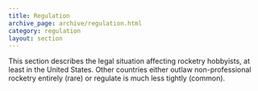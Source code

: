 ```yaml
---
title: Regulation
archive_page: archive/regulation.html
category: regulation
layout: section
---
```

This section describes the legal situation affecting rocketry hobbyists, at least in the United States. Other countries either outlaw non-professional rocketry entirely (rare) or regulate is much less tightly (common).

